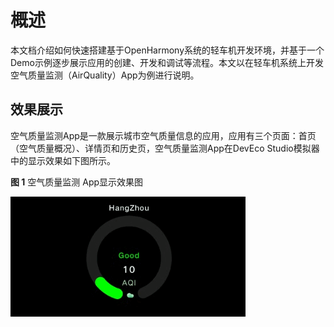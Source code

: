 # 概述<a name="ZH-CN_TOPIC_0000001055367650"></a>

本文档介绍如何快速搭建基于OpenHarmony系统的轻车机开发环境，并基于一个Demo示例逐步展示应用的创建、开发和调试等流程。本文以在轻车机系统上开发空气质量监测（AirQuality）App为例进行说明。

## 效果展示<a name="section3997224182313"></a>

空气质量监测App是一款展示城市空气质量信息的应用，应用有三个页面：首页（空气质量概况）、详情页和历史页，空气质量监测App在DevEco Studio模拟器中的显示效果如下图所示。

**图 1**  空气质量监测 App显示效果图<a name="fig97934104482"></a>  


![](figures/Video_2020-07-25_173141.gif)

